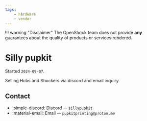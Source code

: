 ```yaml
---
tags: 
    - hardware
    - vendor
---
```


!!! warning "Disclaimer"
    The OpenShock team does not provide **any** guarantees about the quality of products or services rendered.

# Silly pupkit

Started `2024-09-07`.

Selling Hubs and Shockers via discord and email inquiry.

## Contact

- :simple-discord: Discord -- `sillypupkit`
- :material-email: Email -- `pupkitprinting@proton.me`
